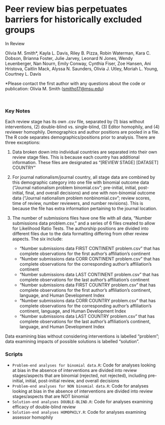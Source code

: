 
# Peer review bias perpetuates barriers for historically excluded groups
In Review 

Olivia M. Smith*, Kayla L. Davis, Riley B. Pizza, Robin Waterman, Kara C. Dobson, Brianna Foster, Julie Jarvey, Leonard N Jones, Wendy Leuenberger, Nan Nourn, Emily Conway, Cynthia Fiser, Zoe Hansen, Ani Hristova, Caitlin Mack, Alyssa N. Saunders, Olivia J. Utley, Moriah L. Young, Courtney L. Davis 

*Please contact the first author with any questions about the code or publication: Olivia M. Smith (smitho17@msu.edu)

&nbsp;

### Key Notes
Each review stage has its own .csv file, separated by (1) bias without interventions, (2) double-blind vs. single-blind, (3) Editor homophily, and (4) reviewer homophily. Demographics and author positions are pooled in a file. The R code separates demographics/positions prior to analysis. There are three exceptions:
 1. Data broken down into individual countries are separated into their own review stage files. This is because each country has additional information. These files are designated as “[REVIEW STAGE] [DATASET] COUNTRY” 

 2. For journal nationalism/journal country, all stage data are combined by this demographic category into one file with binomial outcome data (“Journal nationalism problem binomial.csv”; pre-initial, initial, post-initial, final, and overall decisions) and one with non-binomial outcome data (“Journal nationalism problem nonbinomial.csv”; review scores, time of review, number reviewers, and number revisions). This is because the file has extra information pertaining to the journal location.

 3. The number of submissions files have one file with all data, “Number submissions data problem.csv,” and a series of 6 files created to allow for Likelihood Ratio Tests. The authorship positions are divided into different files due to the data formatting differing from other review aspects. The six include:

    * “Number submissions data FIRST CONTINENT problem.csv” that has complete observations for the first author’s affiliation’s continent
    * “Number submissions data CORR CONTINENT problem.csv” that has complete observations for the corresponding author’s affiliation’s continent
    * “Number submissions data LAST CONTINENT problem.csv” that has complete observations for the last author’s affiliation’s continent
    * “Number submissions data FIRST COUNTRY problem.csv” that has complete observations for the first author’s affiliation’s continent, language, and Human Development Index
    * “Number submissions data CORR COUNTRY problem.csv” that has complete observations for the corresponding author’s affiliation’s continent, language, and Human Development Index
    * “Number submissions data LAST COUNTRY problem.csv” that has complete observations for the last author’s affiliation’s continent, language, and Human Development Index


Data examining bias without considering interventions is labelled “problem”; data examining impacts of possible solutions is labelled “solution”. 


### Scripts
- `Problem-end analyses for binomial data.R`: Code for analyses looking at bias in the absence of interventions are divided into review stages/aspects that are binomial (rejected, not rejected), including pre-initial, initial, post-initial review, and overall decisions
- `Problem-end analyses for NON binomial data.R`: Code for analyses looking at bias in the absence of interventions are divided into review stages/aspects that are NOT binomial
- `Solution-end analyses DOUBLE-BLIND.R`: Code for analyses examining efficacy of double-blind review
- `Solution-end analyses HOMOPHILY.R`: Code for analyses examining assessor homophily
